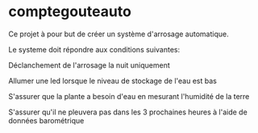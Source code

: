 # comptegouteauto
Ce projet à pour but de créer un système d'arrosage automatique.

Le systeme doit répondre aux conditions suivantes:

Déclanchement de l'arrosage la nuit uniquement

Allumer une led lorsque le niveau de stockage de l'eau est bas

S'assurer que la plante a besoin d'eau en mesurant l'humidité de la terre

S'assurer qu'il ne pleuvera pas dans les 3 prochaines heures à l'aide de données barométrique

